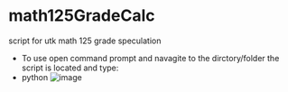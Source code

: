 # math125GradeCalc
script for utk math 125 grade speculation
- To use open command prompt and navagite to the dirctory/folder the script is located and type:
- python 
![image](https://user-images.githubusercontent.com/66324329/165672390-fd16dd9e-8070-4656-bfc5-fa6f964a03fa.png)
